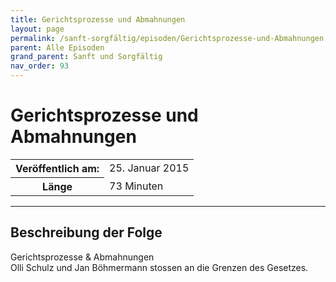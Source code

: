 ```yaml
---
title: Gerichtsprozesse und Abmahnungen
layout: page
permalink: /sanft-sorgfältig/episoden/Gerichtsprozesse-und-Abmahnungen
parent: Alle Episoden
grand_parent: Sanft und Sorgfältig
nav_order: 93
---
```


# Gerichtsprozesse und Abmahnungen
<table class="resp-table dcf-table dcf-table-responsive dcf-table-bordered dcf-table-striped dcf-w-100%">
                    <tbody>
                        <tr>
                            <th scope="row">Veröffentlich am:</th>
                            <td data-label="Veröffentlich am:">25. Januar 2015</td>
                        </tr>
                        <tr>
                            <th scope="row">Länge </th>
                            <td data-label="Länge ">73 Minuten</td>
                        </tr></tbody>
                </table>

***

## Beschreibung der Folge

<div>
Gerichtsprozesse & Abmahnungen <br> Olli Schulz und Jan Böhmermann stossen an die Grenzen des Gesetzes.  
</div>


